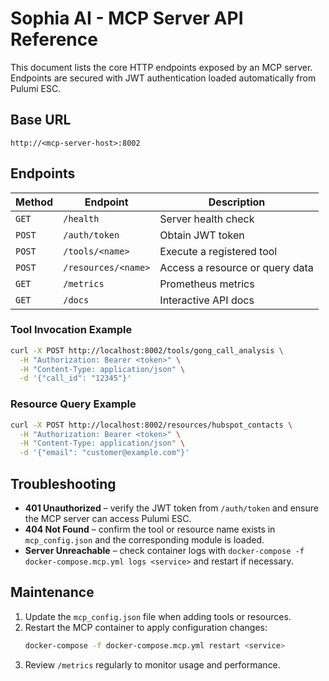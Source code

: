 # Sophia AI - MCP Server API Reference

This document lists the core HTTP endpoints exposed by an MCP server. Endpoints are secured with JWT authentication loaded automatically from Pulumi ESC.

## Base URL

```
http://<mcp-server-host>:8002
```

## Endpoints

| Method | Endpoint | Description |
|-------|----------|-------------|
| `GET` | `/health` | Server health check |
| `POST` | `/auth/token` | Obtain JWT token |
| `POST` | `/tools/<name>` | Execute a registered tool |
| `POST` | `/resources/<name>` | Access a resource or query data |
| `GET` | `/metrics` | Prometheus metrics |
| `GET` | `/docs` | Interactive API docs |

### Tool Invocation Example

```bash
curl -X POST http://localhost:8002/tools/gong_call_analysis \
  -H "Authorization: Bearer <token>" \
  -H "Content-Type: application/json" \
  -d '{"call_id": "12345"}'
```

### Resource Query Example

```bash
curl -X POST http://localhost:8002/resources/hubspot_contacts \
  -H "Authorization: Bearer <token>" \
  -H "Content-Type: application/json" \
  -d '{"email": "customer@example.com"}'
```

## Troubleshooting

- **401 Unauthorized** – verify the JWT token from `/auth/token` and ensure the MCP server can access Pulumi ESC.
- **404 Not Found** – confirm the tool or resource name exists in `mcp_config.json` and the corresponding module is loaded.
- **Server Unreachable** – check container logs with `docker-compose -f docker-compose.mcp.yml logs <service>` and restart if necessary.

## Maintenance

1. Update the `mcp_config.json` file when adding tools or resources.
2. Restart the MCP container to apply configuration changes:
   ```bash
   docker-compose -f docker-compose.mcp.yml restart <service>
   ```
3. Review `/metrics` regularly to monitor usage and performance.
